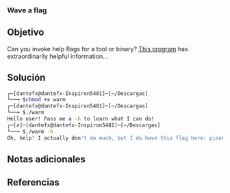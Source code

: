 ### Wave a flag

## Objetivo
Can you invoke help flags for a tool or binary? [This program](https://mercury.picoctf.net/static/beec4f433e5ee5bfcd71bba8d5863faf/warm) has extraordinarily helpful information...
## Solución
```bash
┌─[dantefx@dantefx-Inspiron5481]─[~/Descargas]
└──╼ $chmod +x warm
┌─[dantefx@dantefx-Inspiron5481]─[~/Descargas]
└──╼ $./warm
Hello user! Pass me a -h to learn what I can do!
┌─[✗]─[dantefx@dantefx-Inspiron5481]─[~/Descargas]
└──╼ $./warm -h
Oh, help? I actually don't do much, but I do have this flag here: picoCTF{b1scu1ts_4nd_gr4vy_616f7182}

```


## Notas adicionales

## Referencias
